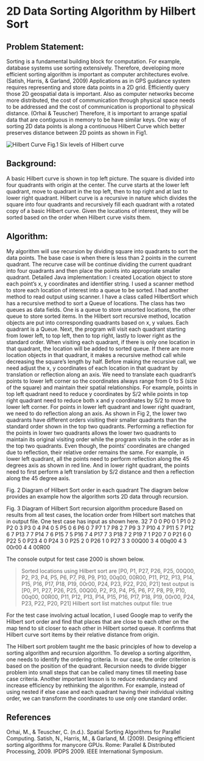 # 2D Data Sorting Algorithm by Hilbert Sort

## Problem Statement: 
Sorting is a fundamental building block for computation. For example, database systems use sorting extensively. Therefore, developing more efficient sorting algorithm is important as computer architectures evolve. (Satish, Harris, & Garland, 2009) 
Applications as in GPS guidance system requires representing and store data points in a 2D grid. Efficiently query those 2D geospatial data is important. Also as computer networks become more distributed, the cost of communication through physical space needs to be addressed and the cost of communication is proportional to physical distance. (Orhai & Teuscher) Therefore, it is important to arrange spatial data that are contiguous in memory to be have similar keys.
One way of sorting 2D data points is along a continuous Hilbert Curve which better preserves distance between 2D points as shown in Fig1. 

![Hilbert Curve](suesCL/HilbertSort/images/HilberCurve.jpg)
Fig.1 Six levels of Hilbert curve

## Background: 
A basic Hilbert curve is shown in top left picture. The square is divided into four quadrants with origin at the center.  The curve starts at the lower left quadrant, move to quadrant in the top left, then to top right and at last to lower right quadrant. Hilbert curve is a recursive in nature which divides the square into four quadrants and recursively fill each quadrant with a rotated copy of a basic Hilbert curve. Given the locations of interest, they will be sorted based on the order when Hilbert curve visits them. 

## Algorithm:
My algorithm will use recursion by dividing square into quadrants to sort the data points. The base case is when there is less than 2 points in the current quadrant. The recurve case will be continue dividing the current quadrant into four quadrants and then place the points into appropriate smaller quadrant.
Detailed Java implementation: 
I created Location object to store each point’s x, y coordinates and identifier string. I used a scanner method to store each location of interest into a queue to be sorted. I had another method to read output using scanner. I have a class called HilbertSort which has a recursive method to sort a Queue of locations. The class has two queues as data fields. One is a queue to store unsorted locations, the other queue to store sorted items.
In the Hilbert sort recursive method, location objects are put into corresponding quadrants based on x, y values. Each quadrant is a Queue. Next, the program will visit each quadrant starting from lower left, to top left, then to top right, lastly to lower right as the standard order. When visiting each quadrant, if there is only one location in that quadrant, the location will be added to sorted queue. If there are more location objects in that quadrant, it makes a recursive method call while decreasing the square’s length by half. 
Before making the recursive call, we need adjust the x, y coordinates of each location in that quadrant by translation or reflection along an axis. We need to translate each quadrant’s points to lower left corner so the coordinates always range from 0 to S (size of the square) and maintain their spatial relationships. For example, points in top left quadrant need to reduce y coordinates by S/2 while points in top right quadrant need to reduce both x and y coordinates by S/2 to move to lower left corner. 
For points in lower left quadrant and lower right quadrant, we need to do reflection along an axis. As shown in Fig 2, the lower two quadrants have different orders visiting their smaller quadrants than the standard order shown in the top two quadrants. Performing a reflection for the points in lower two quadrants allows the lower two quadrants to maintain its original visiting order while the program visits in the order as in the top two quadrants. Even though, the points’ coordinates are changed due to reflection, their relative order remains the same. For example, in lower left quadrant, all the points need to perform reflection along the 45 degrees axis as shown in red line. And in lower right quadrant, the points need to first perform a left translation by S/2 distance and then a reflection along the 45 degree axis.
 
Fig. 2 Diagram of Hilbert Sort order in each quadrant
The diagram below provides an example how the algorithm sorts 2D data through recursion.
 
Fig. 3 Diagram of Hilbert Sort recursion algorithm procedure
Based on results from all test cases, the location order from Hilbert sort matches that in output file. One test case has input as shown here. 
32 7
0 0 P0
0 1 P1
0 2 P2
0 3 P3
0 4 P4
0 5 P5
0 6 P6
0 7 P7
1 7 P8
2 7 P9
3 7 P10
4 7 P11
5 7 P12
6 7 P13
7 7 P14
7 6 P15
7 5 P16
7 4 P17
7 3 P18
7 2 P19
7 1 P20
7 0 P21
6 0 P22
5 0 P23
4 0 P24
3 0 P25
2 0 P26
1 0 P27
3 3 00Q00
3 4 00q00
4 3 00r00
4 4 00R00

The console output for test case 2000 is shown below. 
> Sorted locations using Hilbert sort are [P0, P1, P27, P26, P25, 00Q00, P2, P3, P4, P5, P6, P7, P8, P9, P10, 00q00, 00R00, P11, P12, P13, P14, P15, P16, P17, P18, P19, 00r00, P24, P23, P22, P20, P21]
test output is [P0, P1, P27, P26, P25, 00Q00, P2, P3, P4, P5, P6, P7, P8, P9, P10, 00q00, 00R00, P11, P12, P13, P14, P15, P16, P17, P18, P19, 00r00, P24, P23, P22, P20, P21]
Hilbert sort list matches output file: true

For the test case involving actual location, I used Google map to verify the Hilbert sort order and find that places that are close to each other on the map tend to sit closer to each other in Hilbert sorted queue. It confirms that Hilbert curve sort items by their relative distance from origin.

The Hilbert sort problem taught me the basic principles of how to develop a sorting algorithm and recursion algorithm. To develop a sorting algorithm, one needs to identify the ordering criteria. In our case, the order criterion is based on the position of the quadrant. Recursion needs to divide bigger problem into small steps that can be called many times till meeting base case criteria. Another important lesson is to reduce redundancy and increase efficiency by rethinking the algorithm. For example, instead of using nested if else case and each quadrant having their individual visiting order, we can transform the coordinates to use only one standard order. 

## References
Orhai, M., & Teuscher, C. (n.d.). Spatial Sorting Algorithms for Parallel Computing. 
Satish, N., Harris, M., & Garland, M. (2009). Designing efficient sorting algorithms for manycore GPUs. Rome: Parallel & Distributed Processing, 2009. IPDPS 2009. IEEE International Symposium.



